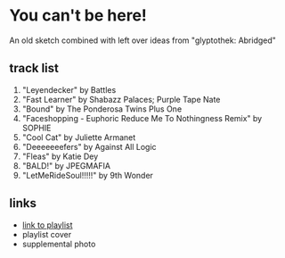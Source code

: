 # You can't be here!

An old sketch combined with left over ideas from &quot;glyptothek: Abridged&quot;

## track list

1. "Leyendecker" by Battles
2. "Fast Learner" by Shabazz Palaces; Purple Tape Nate
3. "Bound" by The Ponderosa Twins Plus One
4. "Faceshopping - Euphoric Reduce Me To Nothingness Remix" by SOPHIE
5. "Cool Cat" by Juliette Armanet
6. "Deeeeeeefers" by Against All Logic
7. "Fleas" by Katie Dey
8. "BALD!" by JPEGMAFIA
9. "LetMeRideSoul!!!!!" by 9th Wonder

## links

- [link to playlist](https://open.spotify.com/playlist/28Xl6doCEIVku4Cwl8HebN)
- playlist cover
- supplemental photo
